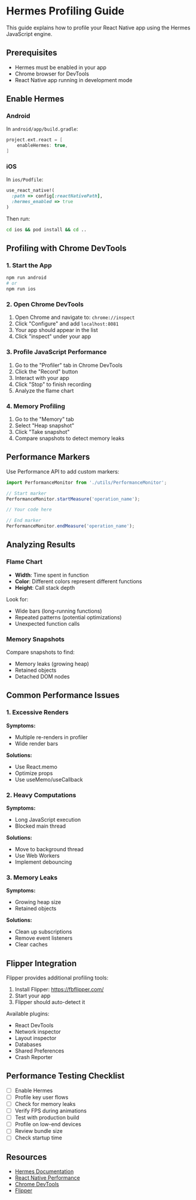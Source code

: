 # Hermes Profiling Guide

This guide explains how to profile your React Native app using the Hermes JavaScript engine.

## Prerequisites

- Hermes must be enabled in your app
- Chrome browser for DevTools
- React Native app running in development mode

## Enable Hermes

### Android

In `android/app/build.gradle`:

```gradle
project.ext.react = [
    enableHermes: true,
]
```

### iOS

In `ios/Podfile`:

```ruby
use_react_native!(
  :path => config[:reactNativePath],
  :hermes_enabled => true
)
```

Then run:
```bash
cd ios && pod install && cd ..
```

## Profiling with Chrome DevTools

### 1. Start the App

```bash
npm run android
# or
npm run ios
```

### 2. Open Chrome DevTools

1. Open Chrome and navigate to: `chrome://inspect`
2. Click "Configure" and add `localhost:8081`
3. Your app should appear in the list
4. Click "inspect" under your app

### 3. Profile JavaScript Performance

1. Go to the "Profiler" tab in Chrome DevTools
2. Click the "Record" button
3. Interact with your app
4. Click "Stop" to finish recording
5. Analyze the flame chart

### 4. Memory Profiling

1. Go to the "Memory" tab
2. Select "Heap snapshot"
3. Click "Take snapshot"
4. Compare snapshots to detect memory leaks

## Performance Markers

Use Performance API to add custom markers:

```javascript
import PerformanceMonitor from './utils/PerformanceMonitor';

// Start marker
PerformanceMonitor.startMeasure('operation_name');

// Your code here

// End marker
PerformanceMonitor.endMeasure('operation_name');
```

## Analyzing Results

### Flame Chart

- **Width**: Time spent in function
- **Color**: Different colors represent different functions
- **Height**: Call stack depth

Look for:
- Wide bars (long-running functions)
- Repeated patterns (potential optimizations)
- Unexpected function calls

### Memory Snapshots

Compare snapshots to find:
- Memory leaks (growing heap)
- Retained objects
- Detached DOM nodes

## Common Performance Issues

### 1. Excessive Renders

**Symptoms:**
- Multiple re-renders in profiler
- Wide render bars

**Solutions:**
- Use React.memo
- Optimize props
- Use useMemo/useCallback

### 2. Heavy Computations

**Symptoms:**
- Long JavaScript execution
- Blocked main thread

**Solutions:**
- Move to background thread
- Use Web Workers
- Implement debouncing

### 3. Memory Leaks

**Symptoms:**
- Growing heap size
- Retained objects

**Solutions:**
- Clean up subscriptions
- Remove event listeners
- Clear caches

## Flipper Integration

Flipper provides additional profiling tools:

1. Install Flipper: https://fbflipper.com/
2. Start your app
3. Flipper should auto-detect it

Available plugins:
- React DevTools
- Network inspector
- Layout inspector
- Databases
- Shared Preferences
- Crash Reporter

## Performance Testing Checklist

- [ ] Enable Hermes
- [ ] Profile key user flows
- [ ] Check for memory leaks
- [ ] Verify FPS during animations
- [ ] Test with production build
- [ ] Profile on low-end devices
- [ ] Review bundle size
- [ ] Check startup time

## Resources

- [Hermes Documentation](https://hermesengine.dev/)
- [React Native Performance](https://reactnative.dev/docs/performance)
- [Chrome DevTools](https://developer.chrome.com/docs/devtools/)
- [Flipper](https://fbflipper.com/)
